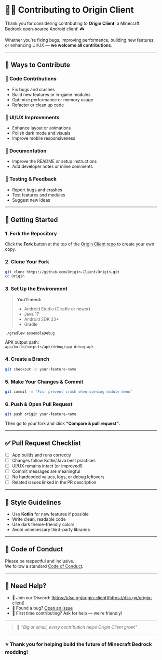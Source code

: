 # 🧑‍💻 Contributing to Origin Client

Thank you for considering contributing to **Origin Client**, a Minecraft Bedrock open-source Android client! 🎮

Whether you're fixing bugs, improving performance, building new features, or enhancing UI/UX — **we welcome all contributions**.

---

## 🧩 Ways to Contribute

### 🔧 Code Contributions
- Fix bugs and crashes
- Build new features or in-game modules
- Optimize performance or memory usage
- Refactor or clean up code

### 🎨 UI/UX Improvements
- Enhance layout or animations
- Polish dark mode and visuals
- Improve mobile responsiveness

### 📝 Documentation
- Improve the README or setup instructions
- Add developer notes or inline comments

### 🧪 Testing & Feedback
- Report bugs and crashes
- Test features and modules
- Suggest new ideas

---

## 🚀 Getting Started

### 1. Fork the Repository
Click the **Fork** button at the top of the [Origin Client repo](https://github.com/Origin-Client/Origin) to create your own copy.

### 2. Clone Your Fork
```bash
git clone https://github.com/Origin-Client/Origin.git
cd Origin
```

### 3. Set Up the Environment
> **You’ll need:**
> - Android Studio (Giraffe or newer)
> - Java 17
> - Android SDK 33+
> - Gradle

```bash
./gradlew assembleDebug
```

APK output path:  
`app/build/outputs/apk/debug/app-debug.apk`

### 4. Create a Branch
```bash
git checkout -b your-feature-name
```

### 5. Make Your Changes & Commit
```bash
git commit -m "Fix: prevent crash when opening module menu"
```

### 6. Push & Open Pull Request
```bash
git push origin your-feature-name
```

Then go to your fork and click **"Compare & pull request"**.

---

## ✅ Pull Request Checklist

- [ ] App builds and runs correctly
- [ ] Changes follow Kotlin/Java best practices
- [ ] UI/UX remains intact (or improved!)
- [ ] Commit messages are meaningful
- [ ] No hardcoded values, logs, or debug leftovers
- [ ] Related issues linked in the PR description

---

## 🧪 Style Guidelines

- Use **Kotlin** for new features if possible
- Write clean, readable code
- Use dark theme-friendly colors
- Avoid unnecessary third-party libraries

---

## 🤝 Code of Conduct

Please be respectful and inclusive.  
We follow a standard [Code of Conduct](https://github.com/Origin-Client/Origin/blob/main/CODE_OF_CONDUCT.md).

---

## 🙌 Need Help?

- 💬 Join our Discord: [https://dsc.gg/origin-client](https://dsc.gg/origin-client)
- 🐞 Found a bug? [Open an issue](https://github.com/Origin-Client/Origin/issues)
- 🧠 First time contributing? Ask for help — we’re friendly!

---

> 🧠 *“Big or small, every contribution helps Origin Client grow!”*

---

### ⭐ Thank you for helping build the future of Minecraft Bedrock modding!
